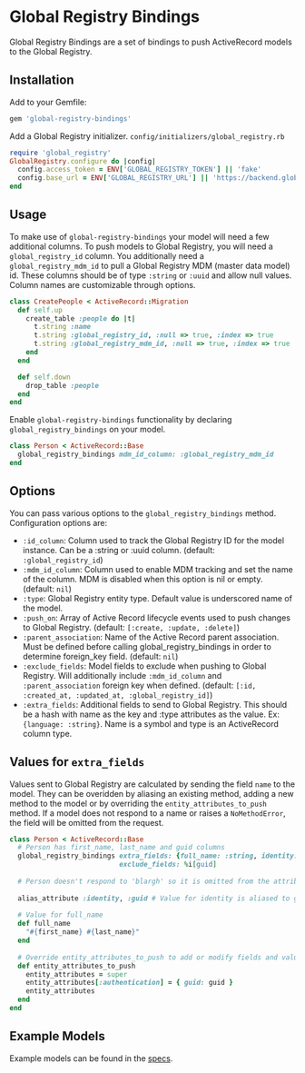 # Global Registry Bindings

Global Registry Bindings are a set of bindings to push ActiveRecord models to the Global Registry.


## Installation

Add to your Gemfile:
```ruby
gem 'global-registry-bindings'
```

Add a Global Registry initializer.
`config/initializers/global_registry.rb`
```ruby
require 'global_registry'
GlobalRegistry.configure do |config|
  config.access_token = ENV['GLOBAL_REGISTRY_TOKEN'] || 'fake'
  config.base_url = ENV['GLOBAL_REGISTRY_URL'] || 'https://backend.global-registry.org'
end
```

## Usage

To make use of `global-registry-bindings` your model will need a few additional columns.
To push models to Global Registry, you will need a `global_registry_id` column. You additionally need a
`global_registry_mdm_id` to pull a Global Registry MDM (master data model) id. These columns should be of type 
`:string` or `:uuid` and allow null values. Column names are customizable through options.
```ruby
class CreatePeople < ActiveRecord::Migration
  def self.up
    create_table :people do |t|
      t.string :name
      t.string :global_registry_id, :null => true, :index => true
      t.string :global_registry_mdm_id, :null => true, :index => true
    end
  end

  def self.down
    drop_table :people
  end
end
```

Enable `global-registry-bindings` functionality by declaring `global_registry_bindings` on your model.
```ruby
class Person < ActiveRecord::Base
  global_registry_bindings mdm_id_column: :global_registry_mdm_id
end
```

## Options

You can pass various options to the `global_registry_bindings` method. Configuration options are:

* `:id_column`: Column used to track the Global Registry ID for the model instance. Can be a :string or :uuid column.
(default: `:global_registry_id`) 
* `:mdm_id_column`: Column used to enable MDM tracking and set the name of the column. MDM is disabled when this
option is nil or empty. (default: `nil`)
* `:type`: Global Registry entity type. Default value is underscored name of the model.
* `:push_on`: Array of Active Record lifecycle events used to push changes to Global Registry.
(default: `[:create, :update, :delete]`) 
* `:parent_association`: Name of the Active Record parent association. Must be defined before calling
global_registry_bindings in order to determine foreign_key field. (default: `nil`)
* `:exclude_fields`: Model fields to exclude when pushing to Global Registry. Will additionally include `:mdm_id_column`
and `:parent_association` foreign key when defined. 
(default:  `[:id, :created_at, :updated_at, :global_registry_id]`)
* `:extra_fields`: Additional fields to send to Global Registry. This should be a hash with name as the key
and :type attributes as the value. Ex: `{language: :string}`. Name is a symbol and type is an ActiveRecord column type.


## Values for `extra_fields`

Values sent to Global Registry are calculated by sending the field `name` to the model. They can be overidden by
aliasing an existing method, adding a new method to the model or by overriding the `entity_attributes_to_push`
method. If a model does not respond to a name or raises a `NoMethodError`, the field will be omitted from the request.

```ruby
class Person < ActiveRecord::Base
  # Person has first_name, last_name and guid columns
  global_registry_bindings extra_fields: {full_name: :string, identity: :uuid, blargh: :integer},
                           exclude_fields: %i[guid]
  
  # Person doesn't respond to 'blargh' so it is omitted from the attributes to push
 
  alias_attribute :identity, :guid # Value for identity is aliased to guid
  
  # Value for full_name
  def full_name
    "#{first_name} #{last_name}"
  end
  
  # Override entity_attributes_to_push to add or modify fields and values
  def entity_attributes_to_push
    entity_attributes = super
    entity_attributes[:authentication] = { guid: guid }
    entity_attributes
  end
end
```

## Example Models

Example models can be found in the [specs](https://github.com/CruGlobal/global-registry-bindings/tree/master/spec/internal/app/models).
